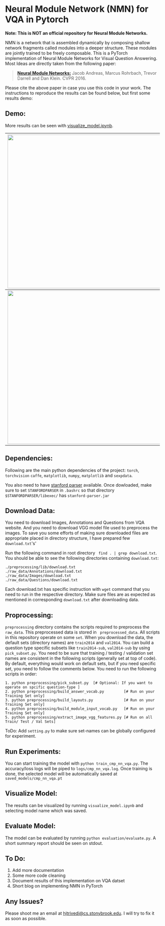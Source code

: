 Neural Module Network (NMN) for VQA in Pytorch
===================

**Note: This is NOT an official repository for Neural Module Networks.**

NMN is a network that is assembled dynamically by composing shallow network fragments called modules into a deeper structure. These modules are jointly trained to be freely composable. This is a PyTorch implementation of Neural Module Networks for Visual Question Answering. Most Ideas are directly taken from the following paper:


> **[Neural Module Networks:](http://arxiv.org/abs/1511.02799)** Jacob Andreas, Marcus Rohrbach, Trevor Darrell and Dan Klein. CVPR 2016.

Please cite the above paper in case you use this code in your work. The instructions to reproduce the results can be found below, but first some results demo:

Demo:
-----

More results can be seen with [visualize_model.ipynb]( https://github.com/HarshTrivedi/nmn-pytorch/blob/master/visualize_model.ipynb ).



<img src="https://raw.githubusercontent.com/HarshTrivedi/nmn-pytorch/master/README-Images/demo1.png" width="500">  | <img src="https://raw.githubusercontent.com/HarshTrivedi/nmn-pytorch/master/README-Images/demo2.png" width="500">
:------------------------------------------:|:-----------------------------------------:
<img src="https://raw.githubusercontent.com/HarshTrivedi/nmn-pytorch/master/README-Images/demo3.png" width="500">  | <img src="https://raw.githubusercontent.com/HarshTrivedi/nmn-pytorch/master/README-Images/demo4.png" width="500">

Dependencies:
--------------

Following are the main python dependencies of the project: ``` torch ```, ```torchvision``` ``` caffe ```, ```matplotlib```, ```numpy```, ```matplotlib``` and ```sexpdata```.

You also need to have [stanford parser](https://nlp.stanford.edu/software/lex-parser.shtml) available. Once dowloaded, make sure to set ```STANFORDPARSER``` in ```.bashrc``` so that directory ```$STANFORDPARSER/libexec/``` has ```stanford-parser.jar``` 



Download Data:
--------------

You need to download Images, Annotations and Questions from VQA website. And you need to download VGG model file used to preprocess the images. To save you some efforts of making sure downloaded files are appropriate placed in directory structure, I have prepared few ```download.txt```'s'

Run the following command in root directory ``` find . | grep download.txt```. You should be able to see the following directories containing ```download.txt```:

```
./preprocessing/lib/download.txt
./raw_data/Annotations/download.txt
./raw_data/Images/download.txt
./raw_data/Questions/download.txt
```

Each download.txt has specific instruction with ```wget``` command that you need to run in the respective directory. Make sure files are as expected as mentioned in corresponding ```download.txt``` after downloading data.


Proprocessing:
-------------

```preprocessing``` directory contains the scripts required to preprocess the ```raw_data```. This preprocessed data is stored in ``` preprocessed_data```. All scripts in this repository operate on some `set`. When you download the data, the default sets (directory names) are ```train2014``` and ```val2014```. You can build a question type specific subsets like ```train2014-sub```, ```val2014-sub``` by using ``` pick_subset.py```. You need to be sure that training / testing / validation set names are consistent in the following scripts (generally set at top of code). By default, everything would work on default sets, but if you need specific set, you need to follow the comments below. You need to run the following scripts in order:

```
1. python preprocessing/pick_subset.py 	[# Optional: If you want to operate on spcific question-type ]
2. python preprocessing/build_answer_vocab.py         [# Run on your Training Set only]
3. python preprocessing/build_layouts.py              [# Run on your Training Set only]
4. python preprocessing/build_module_input_vocab.py   [# Run on your Training Set only]
5. python preprocessing/extract_image_vgg_features.py [# Run on all Train/ Test / Val Sets]
```
ToDo:  Add ```setting.py``` to make sure set-names can be globally configured for experiment.


Run Experiments:
---------------

You can start training the model with ```python train_cmp_nn_vqa.py```. 
The accuracy/loss logs will be piped to ```logs/cmp_nn_vqa.log```. 
Once training is done, the selected model will be automatically saved at ```saved_models/cmp_nn_vqa.pt```


Visualize Model:
------------------

The results can be visualized by running ```visualize_model.ipynb``` and selecting model name which was saved.


Evaluate Model:
------------------

The model can be evaluated by running ```python evaluation/evaluate.py```. A short summary report should be seen on stdout.

To Do:
------------------
1. Add more documentation
2. Some more code cleaning
3. Document results of this implementation on VQA datset
4. Short blog on implementing NMN in PyTorch


Any Issues?
------------------

Please shoot me an email at [hjtrivedi@cs.stonybrook.edu](mailto:hjtrivedi@cs.stonybrook.edu). I will try to fix it as soon as possible.





